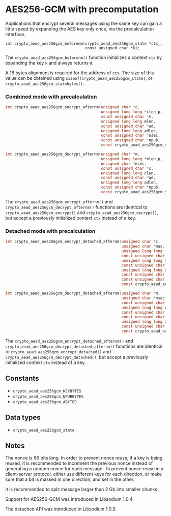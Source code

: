 # AES256-GCM with precomputation


Applications that encrypt several messages using the same key can gain a little speed by expanding the AES key only once, via the precalculation interface.

```
int crypto_aead_aes256gcm_beforenm(crypto_aead_aes256gcm_state *ctx_,
                                   const unsigned char *k);
```

The `crypto_aead_aes256gcm_beforenm()` function initializes a context `ctx` by expanding the key `k` and always returns `0`.

A 16 bytes alignment is required for the address of `ctx`. The size of this value can be obtained using `sizeof(crypto_aead_aes256gcm_state)`, or `crypto_aead_aes256gcm_statebytes()`.

### Combined mode with precalculation

```c
int crypto_aead_aes256gcm_encrypt_afternm(unsigned char *c,
                                          unsigned long long *clen_p,
                                          const unsigned char *m,
                                          unsigned long long mlen,
                                          const unsigned char *ad,
                                          unsigned long long adlen,
                                          const unsigned char *nsec,
                                          const unsigned char *npub,
                                          const crypto_aead_aes256gcm_state *ctx_);
```

```c
int crypto_aead_aes256gcm_decrypt_afternm(unsigned char *m,
                                          unsigned long long *mlen_p,
                                          unsigned char *nsec,
                                          const unsigned char *c,
                                          unsigned long long clen,
                                          const unsigned char *ad,
                                          unsigned long long adlen,
                                          const unsigned char *npub,
                                          const crypto_aead_aes256gcm_state *ctx_);
```

The `crypto_aead_aes256gcm_encrypt_afternm()` and `crypto_aead_aes256gcm_decrypt_afternm()` functions are identical to `crypto_aead_aes256gcm_encrypt()` and `crypto_aead_aes256gcm_decrypt()`, but accept a previously initialized context `ctx` instead of a key.

### Detached mode with precalculation

```c
int crypto_aead_aes256gcm_encrypt_detached_afternm(unsigned char *c,
                                                   unsigned char *mac,
                                                   unsigned long long *maclen_p,
                                                   const unsigned char *m,
                                                   unsigned long long mlen,
                                                   const unsigned char *ad,
                                                   unsigned long long adlen,
                                                   const unsigned char *nsec,
                                                   const unsigned char *npub,
                                                   const crypto_aead_aes256gcm_state *ctx_);
```

```c
int crypto_aead_aes256gcm_decrypt_detached_afternm(unsigned char *m,
                                                   unsigned char *nsec,
                                                   const unsigned char *c,
                                                   unsigned long long clen,
                                                   const unsigned char *mac,
                                                   const unsigned char *ad,
                                                   unsigned long long adlen,
                                                   const unsigned char *npub,
                                                   const crypto_aead_aes256gcm_state *ctx_)
```

The `crypto_aead_aes256gcm_encrypt_detached_afternm()` and `crypto_aead_aes256gcm_decrypt_detached_afternm()` functions are identical to `crypto_aead_aes256gcm_encrypt_detached()` and `crypto_aead_aes256gcm_decrypt_detached()`, but accept a previously initialized context `ctx` instead of a key.

## Constants

- `crypto_aead_aes256gcm_KEYBYTES`
- `crypto_aead_aes256gcm_NPUBBYTES`
- `crypto_aead_aes256gcm_ABYTES`

## Data types

- `crypto_aead_aes256gcm_state`

## Notes

The nonce is 96 bits long. In order to prevent nonce reuse, if a key is being reused, it is recommended to increment the previous nonce instead of generating a random nonce for each message.
To prevent nonce reuse in a client-server protocol, either use different keys for each direction, or make sure that a bit is masked in one direction, and set in the other.

It is recommended to split message larger than 2 Gb into smaller chunks.

Support for AES256-GCM was introduced in Libsodium 1.0.4.

The detached API was introduced in Libsodium 1.0.9.
